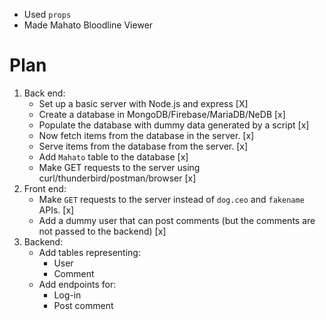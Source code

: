 - Used `props`
- Made Mahato Bloodline Viewer

# Plan

1. Back end:
    - Set up a basic server with Node.js and express [X]
    - Create a database in MongoDB/Firebase/MariaDB/NeDB [x]
    - Populate the database with dummy data generated by a script [x]
    - Now fetch items from the database in the server. [x]
    - Serve items from the database from the server. [x]
    - Add `Mahato` table to the database [x]
    - Make GET requests to the server using curl/thunderbird/postman/browser [x]
2. Front end:
    - Make `GET` requests to the server instead of `dog.ceo` and `fakename` APIs. [x]
    - Add a dummy user that can post comments (but the comments are not passed to the backend) [x]
3. Backend:
    - Add tables representing:
        - User 
        - Comment 
    - Add endpoints for:
        - Log-in  
        - Post comment  
